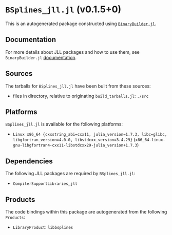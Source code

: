 # `BSplines_jll.jl` (v0.1.5+0)

This is an autogenerated package constructed using [`BinaryBuilder.jl`](https://github.com/JuliaPackaging/BinaryBuilder.jl).

## Documentation

For more details about JLL packages and how to use them, see `BinaryBuilder.jl` [documentation](https://docs.binarybuilder.org/stable/jll/).

## Sources

The tarballs for `BSplines_jll.jl` have been built from these sources:

* files in directory, relative to originating `build_tarballs.jl`: `./src`

## Platforms

`BSplines_jll.jl` is available for the following platforms:

* `Linux x86_64 {cxxstring_abi=cxx11, julia_version=1.7.3, libc=glibc, libgfortran_version=4.0.0, libstdcxx_version=3.4.29}` (`x86_64-linux-gnu-libgfortran4-cxx11-libstdcxx29-julia_version+1.7.3`)

## Dependencies

The following JLL packages are required by `BSplines_jll.jl`:

* `CompilerSupportLibraries_jll`

## Products

The code bindings within this package are autogenerated from the following `Products`:

* `LibraryProduct`: `libbsplines`
